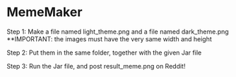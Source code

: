# MemeMaker
Step 1: Make a file named light_theme.png and a file named dark_theme.png
**IMPORTANT: the images must have the very same width and height

Step 2: Put them in the same folder, together with the given Jar file

Step 3: Run the Jar file, and post result_meme.png on Reddit!
